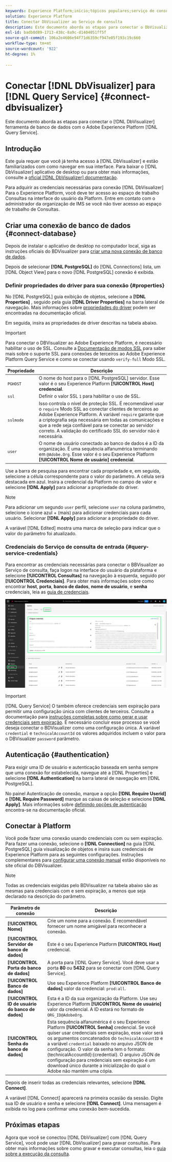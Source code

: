 ```yaml
---
keywords: Experience Platform;início;tópicos populares;serviço de consulta;serviço de consulta;Db Visualizer;DbVisualizer;db visualizer;conectar ao serviço de consulta;
solution: Experience Platform
title: Conectar DbVisualizer ao Serviço de consulta
description: Este documento aborda as etapas para conectar o DbVisualizer ao Adobe Experience Platform Query Service.
exl-id: badb0d89-1713-438c-8a9c-d1404051ff5f
source-git-commit: 106a2e4606e94f71d6359cf947e05f193c19c660
workflow-type: tm+mt
source-wordcount: '922'
ht-degree: 1%

---
```


# Conectar [!DNL DbVisualizer] para [!DNL Query Service] {#connect-dbvisualizer}

Este documento aborda as etapas para conectar o [!DNL DbVisualizer] ferramenta de banco de dados com o Adobe Experience Platform [!DNL Query Service].

## Introdução

Este guia requer que você já tenha acesso à [!DNL DbVisualizer] e estão familiarizados com como navegar em sua interface. Para baixar o [!DNL DbVisualizer] aplicativo de desktop ou para obter mais informações, consulte a [oficial [!DNL DbVisualizer] documentação](https://www.dbvis.com/download/).

Para adquirir as credenciais necessárias para conexão [!DNL  DbVisualizer] Para o Experience Platform, você deve ter acesso ao espaço de trabalho Consultas na interface do usuário da Platform. Entre em contato com o administrador da organização de IMS se você não tiver acesso ao espaço de trabalho de Consultas.

## Criar uma conexão de banco de dados {#connect-database}

Depois de instalar o aplicativo de desktop no computador local, siga as instruções oficiais do BDVisualizer para [criar uma nova conexão de banco de dados](https://confluence.dbvis.com/display/UG130/Create+a+New+Database+Connection).

Depois de selecionar **[!DNL PostgreSQL]** do [!DNL Connections] lista, um [!DNL Object View] para o novo [!DNL PostgreSQL] conexão é exibida.

### Definir propriedades do driver para sua conexão {#properties}

No [!DNL PostgreSQL] guia exibição de objetos, selecione a **[!DNL Properties]** , seguido pela guia **[!DNL Driver Properties]** na barra lateral de navegação. Mais informações sobre [propriedades do driver](https://confluence.dbvis.com/display/UG130/Configuring+Connection+Properties#ConfiguringConnectionProperties-DriverProperties) podem ser encontradas na documentação oficial.

Em seguida, insira as propriedades de driver descritas na tabela abaixo.

>[!IMPORTANT]
>
>Para conectar o DBVisualizer ao Adobe Experience Platform, é necessário habilitar o uso de SSL. Consulte a [Documentação de modos SSL](./ssl-modes.md) para saber mais sobre o suporte SSL para conexões de terceiros ao Adobe Experience Platform Query Service e como se conectar usando `verify-full` Modo SSL.

| Propriedade | Descrição |
| ------ | ------ |
| `PGHOST` | O nome do host para o [!DNL PostgreSQL] servidor. Esse valor é o seu Experience Platform **[!UICONTROL Host] credencial**. |
| `ssl` | Definir o valor SSL `1` para habilitar o uso de SSL. |
| `sslmode` | Isso controla o nível de proteção SSL. É recomendável usar o `require` Modo SSL ao conectar clientes de terceiros ao Adobe Experience Platform. A variável `require` garante que a criptografia seja necessária em todas as comunicações e que a rede seja confiável para se conectar ao servidor correto. A validação do certificado SSL do servidor não é necessária. |
| `user` | O nome de usuário conectado ao banco de dados é a ID da organização. É uma sequência alfanumérica terminando em `@Adobe.Org`. Esse valor é o seu Experience Platform **[!UICONTROL Nome de usuário] credencial**. |

Use a barra de pesquisa para encontrar cada propriedade e, em seguida, selecione a célula correspondente para o valor do parâmetro. A célula será destacada em azul. Insira a credencial da Platform no campo de valor e selecione **[!DNL Apply]** para adicionar a propriedade do driver.

>[!NOTE]
>
>Para adicionar um segundo `user` perfil, selecione `user` na coluna parâmetro, selecione o ícone azul + (mais) para adicionar credenciais para cada usuário. Selecionar **[!DNL Apply]** para adicionar a propriedade do driver.

A variável [!DNL Edited] mostra uma marca de seleção para indicar que o valor do parâmetro foi atualizado.

### Credenciais do Serviço de consulta de entrada {#query-service-credentials}

Para encontrar as credenciais necessárias para conectar o BBVisualizer ao Serviço de consulta, faça logon na interface do usuário da plataforma e selecione **[!UICONTROL Consultas]** na navegação à esquerda, seguido por **[!UICONTROL Credenciais]**. Para obter mais informações sobre como encontrar **host**, **porta**, **banco de dados**, **nome de usuário**, e **senha** credenciais, leia as [guia de credenciais](../ui/credentials.md).

![A página Credenciais do espaço de trabalho Consultas do Experience Platform com as Credenciais e as Credenciais que Estão Expirando são destacadas.](../images/clients/dbvisualizer/query-service-credentials-page.png)

>[!IMPORTANT]
>
>[!DNL Query Service] O também oferece credenciais sem expiração para permitir uma configuração única com clientes de terceiros. Consulte a documentação para [instruções completas sobre como gerar e usar credenciais sem expiração](../ui/credentials.md#non-expiring-credentials). É necessário concluir esse processo se você deseja conectar o BDVisualizer como uma configuração única. A variável `credential` e `technicalAccountId` os valores adquiridos incluem o valor para o DBVisualizer `password` parâmetro.

## Autenticação {#authentication}

Para exigir uma ID de usuário e autenticação baseada em senha sempre que uma conexão for estabelecida, navegue até a [!DNL Properties] e selecione **[!DNL Authentication]** na barra lateral de navegação em [!DNL PostgreSQL].

No painel Autenticação de conexão, marque a opção **[!DNL Require Userid]** e **[!DNL Require Password]** marque as caixas de seleção e selecione **[!DNL Apply]**. Mais informações sobre [definindo opções de autenticação](https://confluence.dbvis.com/display/UG140/Setting+Common+Authentication+Options) encontra-se na documentação oficial.

## Conectar à Platform

Você pode fazer uma conexão usando credenciais com ou sem expiração. Para fazer uma conexão, selecione o **[!DNL Connection]** na guia [!DNL PostgreSQL] guia visualização de objetos e insira suas credenciais de Experience Platform para as seguintes configurações. Instruções complementares para [configurar uma conexão manual](https://confluence.dbvis.com/display/UG100/Setting+Up+a+Connection+Manually) estão disponíveis no site oficial do DBVisualizer.

>[!NOTE]
>
>Todas as credenciais exigidas pelo BDVisualizer na tabela abaixo são as mesmas para credenciais com e sem expiração, a menos que seja declarado na descrição do parâmetro.

| Parâmetro de conexão | Descrição |
|---|---|
| **[!UICONTROL Nome]** | Crie um nome para a conexão. É recomendável fornecer um nome amigável para reconhecer a conexão. |
| **[!UICONTROL Servidor de banco de dados]** | Este é o seu Experience Platform **[!UICONTROL Host]** credencial. |
| **[!UICONTROL Porta do banco de dados]** | A porta para [!DNL Query Service]. Você deve usar a porta **80** ou **5432** para se conectar com [!DNL Query Service]. |
| **[!UICONTROL Banco de dados]** | Use seu Experience Platform **[!UICONTROL Banco de dados]** valor da credencial: `prod:all`. |
| **[!UICONTROL ID de usuário do banco de dados]** | Esta é a ID da sua organização da Platform. Use seu Experience Platform **[!UICONTROL Nome de usuário]** valor da credencial. A ID estará no formato de `ORG_ID@AdobeOrg`. |
| **[!UICONTROL Senha do banco de dados]** | Esta sequência alfanumérica é o seu Experience Platform **[!UICONTROL Senha]** credencial. Se você quiser usar credenciais sem expiração, esse valor será os argumentos concatenados do `technicalAccountID` e a variável `credential` baixado no arquivo JSON de configuração. O valor da senha tem o formato: {technicalAccountId}:{credential}. O arquivo JSON de configuração para credenciais sem expiração é um download único durante a inicialização do qual o Adobe não mantém uma cópia. |

Depois de inserir todas as credenciais relevantes, selecione **[!DNL Connect]**.

A variável [!DNL Connect] aparecerá na primeira ocasião da sessão. Digite sua ID de usuário e senha e selecione **[!DNL Connect]**. Uma mensagem é exibida no log para confirmar uma conexão bem-sucedida.

## Próximas etapas

Agora que você se conectou [!DNL DbVisualizer] com [!DNL Query Service], você pode usar [!DNL DbVisualizer] para gravar consultas. Para obter mais informações sobre como gravar e executar consultas, leia o [guia sobre a execução da consulta](../best-practices/writing-queries.md).
